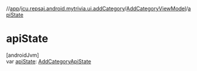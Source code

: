 //[app](../../../index.md)/[icu.repsaj.android.mytrivia.ui.addCategory](../index.md)/[AddCategoryViewModel](index.md)/[apiState](api-state.md)

# apiState

[androidJvm]\
var [apiState](api-state.md): [AddCategoryApiState](../-add-category-api-state/index.md)
